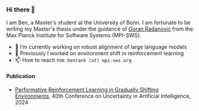 ### Hi there 👋
I am Ben, a Master's student at the University of Bonn. I am fortunate to be writing my Master's thesis under the guidance of [Goran Radanović](https://people.mpi-sws.org/~gradanovic/) from the Max Planck Institute for Software Systems (MPI-SWS).

- 🔭 I’m currently working on robust alignment of large language models
- 🌱 Previously I worked on environment shift in reinforcement learning
- 📫 How to reach me: `benrank (at) mpi-sws.org`

#### Publication
- [Performative Reinforcement Learning in Gradually Shifting Environments](https://arxiv.org/abs/2402.09838), 40th Conference on Uncertainty in Artificial Intelligence, 2024

<!--
**bsen/bsen** is a ✨ _special_ ✨ repository because its `README.md` (this file) appears on your GitHub profile.

Here are some ideas to get you started:

- 🔭 I’m currently working on ...
- 🌱 I’m currently learning ...
- 👯 I’m looking to collaborate on ...
- 🤔 I’m looking for help with ...
- 💬 Ask me about ...
- 📫 How to reach me: ...
- 😄 Pronouns: ...
- ⚡ Fun fact: ...
<details>
  <summary><strong>Publication</strong></summary>
  <p>
    - <a href="https://arxiv.org/abs/2402.09838" target="_blank">Performative Reinforcement Learning in Gradually Shifting Environments</a>, UAI 2024
  </p>
</details>

-->
